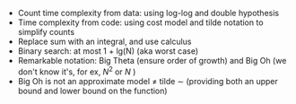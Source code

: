 
- Count time complexity from data: using log-log and double hypothesis
- Time complexity from code: using cost model and tilde notation to simplify counts
- Replace sum with an integral, and use calculus
- Binary search: at most 1 + lg(N) (aka worst case)
- Remarkable notation: Big Theta (ensure order of growth) and Big Oh (we don't know it's, for ex, $N^{2}$  or $N$  )
- Big Oh is not an approximate model $\neq$ tilde $\sim$ (providing both an upper bound and lower bound on the function)